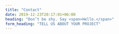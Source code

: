 ```yaml
---
title: "Contact"
date: 2019-12-23T20:17:01+06:00
heading: "Don’t be shy. Say <span>Hello.</span>"
form_heading: "TELL US ABOUT YOUR PROJECT"
---
```

